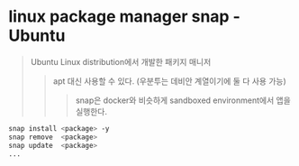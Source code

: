 # linux package manager snap - Ubuntu

> Ubuntu Linux distribution에서 개발한 패키지 매니저
>
> > apt 대신 사용할 수 있다. (우분투는 데비안 계열이기에 둘 다 사용 가능)
> >
> > > snap은 docker와 비슷하게 sandboxed environment에서 앱을 실행한다.

```sh
snap install <package> -y
snap remove  <package>
snap update  <package>
...
```
